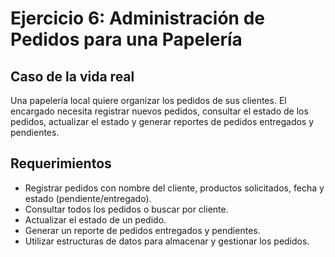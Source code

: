 # Ejercicio 6: Administración de Pedidos para una Papelería

## Caso de la vida real
Una papelería local quiere organizar los pedidos de sus clientes. El encargado necesita registrar nuevos pedidos, consultar el estado de los pedidos, actualizar el estado y generar reportes de pedidos entregados y pendientes.

## Requerimientos
- Registrar pedidos con nombre del cliente, productos solicitados, fecha y estado (pendiente/entregado).
- Consultar todos los pedidos o buscar por cliente.
- Actualizar el estado de un pedido.
- Generar un reporte de pedidos entregados y pendientes.
- Utilizar estructuras de datos para almacenar y gestionar los pedidos.